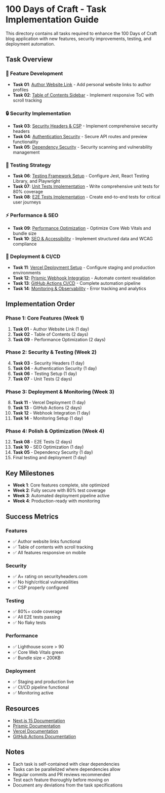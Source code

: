 # 100 Days of Craft - Task Implementation Guide

This directory contains all tasks required to enhance the 100 Days of Craft blog application with new features, security improvements, testing, and deployment automation.

## Task Overview

### 🚀 Feature Development
- **Task 01**: [Author Website Link](./task-01-author-website-link.md) - Add personal website links to author profiles
- **Task 02**: [Table of Contents Sidebar](./task-02-table-of-contents-sidebar.md) - Implement responsive ToC with scroll tracking

### 🔒 Security Implementation
- **Task 03**: [Security Headers & CSP](./task-03-security-headers-implementation.md) - Implement comprehensive security headers
- **Task 04**: [Authentication Security](./task-04-security-authentication.md) - Secure API routes and preview functionality
- **Task 05**: [Dependency Security](./task-05-security-dependencies.md) - Security scanning and vulnerability management

### 🧪 Testing Strategy
- **Task 06**: [Testing Framework Setup](./task-06-testing-setup.md) - Configure Jest, React Testing Library, and Playwright
- **Task 07**: [Unit Tests Implementation](./task-07-unit-tests.md) - Write comprehensive unit tests for 80% coverage
- **Task 08**: [E2E Tests Implementation](./task-08-e2e-tests.md) - Create end-to-end tests for critical user journeys

### ⚡ Performance & SEO
- **Task 09**: [Performance Optimization](./task-09-performance-optimization.md) - Optimize Core Web Vitals and bundle size
- **Task 10**: [SEO & Accessibility](./task-10-seo-optimization.md) - Implement structured data and WCAG compliance

### 🚢 Deployment & CI/CD
- **Task 11**: [Vercel Deployment Setup](./task-11-vercel-deployment-setup.md) - Configure staging and production environments
- **Task 12**: [Prismic Webhook Integration](./task-12-prismic-webhook-setup.md) - Automate content revalidation
- **Task 13**: [GitHub Actions CI/CD](./task-13-github-actions-ci-cd.md) - Complete automation pipeline
- **Task 14**: [Monitoring & Observability](./task-14-monitoring-observability.md) - Error tracking and analytics

## Implementation Order

### Phase 1: Core Features (Week 1)
1. **Task 01** - Author Website Link (1 day)
2. **Task 02** - Table of Contents (2 days)
3. **Task 09** - Performance Optimization (2 days)

### Phase 2: Security & Testing (Week 2)
4. **Task 03** - Security Headers (1 day)
5. **Task 04** - Authentication Security (1 day)
6. **Task 06** - Testing Setup (1 day)
7. **Task 07** - Unit Tests (2 days)

### Phase 3: Deployment & Monitoring (Week 3)
8. **Task 11** - Vercel Deployment (1 day)
9. **Task 13** - GitHub Actions (2 days)
10. **Task 12** - Webhook Integration (1 day)
11. **Task 14** - Monitoring Setup (1 day)

### Phase 4: Polish & Optimization (Week 4)
12. **Task 08** - E2E Tests (2 days)
13. **Task 10** - SEO Optimization (1 day)
14. **Task 05** - Dependency Security (1 day)
15. Final testing and deployment (1 day)

## Key Milestones

- **Week 1**: Core features complete, site optimized
- **Week 2**: Fully secure with 80% test coverage
- **Week 3**: Automated deployment pipeline active
- **Week 4**: Production-ready with monitoring

## Success Metrics

### Features
- ✅ Author website links functional
- ✅ Table of contents with scroll tracking
- ✅ All features responsive on mobile

### Security
- ✅ A+ rating on securityheaders.com
- ✅ No high/critical vulnerabilities
- ✅ CSP properly configured

### Testing
- ✅ 80%+ code coverage
- ✅ All E2E tests passing
- ✅ No flaky tests

### Performance
- ✅ Lighthouse score > 90
- ✅ Core Web Vitals green
- ✅ Bundle size < 200KB

### Deployment
- ✅ Staging and production live
- ✅ CI/CD pipeline functional
- ✅ Monitoring active

## Resources

- [Next.js 15 Documentation](https://nextjs.org/docs)
- [Prismic Documentation](https://prismic.io/docs)
- [Vercel Documentation](https://vercel.com/docs)
- [GitHub Actions Documentation](https://docs.github.com/en/actions)

## Notes

- Each task is self-contained with clear dependencies
- Tasks can be parallelized where dependencies allow
- Regular commits and PR reviews recommended
- Test each feature thoroughly before moving on
- Document any deviations from the task specifications